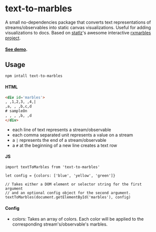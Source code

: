 # text-to-marbles

A small no-dependencies package that converts text representations of streams/observables into static canvas visualizations. Useful for adding visualizations to docs. Based on [statlz](https://github.com/staltz)'s awesome interactive [rxmarbles project](https://github.com/staltz/rxmarbles).


#### [See demo](https://yutakahoulette.github.io/text-to-marbles/demo).

## Usage

```
npm intall text-to-marbles
```

#### HTML
```HTML
<div id='marbles'>
, ,1,2,3, ,4,|
,a, , ,b,c,d
# sampleOn
, , , ,b, ,d 
</div>

```
- each line of text represents a stream/observable 
- each comma separated unit represents a value on a stream
- a `|` represents the end of a stream/observable
- a `#` at the beginning of a new line creates a text row

#### JS
```JS
import textToMarbles from 'text-to-marbles'

let config = {colors: ['blue', 'yellow', 'green']}

// Takes either a DOM element or selector string for the first argument
// and an optional config object for the second argument.
textToMarbles(document.getElementById('marbles'), config)
```

#### Config
- colors: Takes an array of colors. Each color will be applied to the corresponding stream's/observable's marbles.
